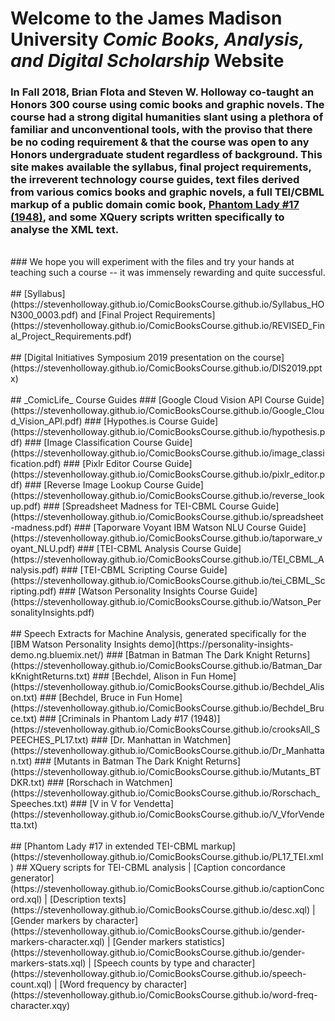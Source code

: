 # Welcome to the James Madison University _Comic Books, Analysis, and Digital Scholarship_ Website

### In Fall 2018, Brian Flota and Steven W. Holloway co-taught an Honors 300 course using comic books and graphic novels.  The course had a strong digital humanities slant using a plethora of familiar and unconventional tools, with the proviso that there be no coding requirement & that the course was open to any Honors undergraduate student regardless of background. This site makes available the syllabus, final project requirements, the irreverent technology course guides, text files derived from various comics books and graphic novels, a full TEI/CBML markup of a public domain comic book, [Phantom Lady #17 (1948)](https://digitalcomicmuseum.com/preview/index.php?did=12220), and some XQuery scripts written specifically to analyse the XML text.  
<br>
### We hope you will experiment with the files and try your hands at teaching such a course -- it was immensely rewarding and quite successful.
<br>
<br>
## [Syllabus](https://stevenholloway.github.io/ComicBooksCourse.github.io/Syllabus_HON300_0003.pdf) and [Final Project Requirements](https://stevenholloway.github.io/ComicBooksCourse.github.io/REVISED_Final_Project_Requirements.pdf)
<br>
<br>
## [Digital Initiatives Symposium 2019 presentation on the course](https://stevenholloway.github.io/ComicBooksCourse.github.io/DIS2019.pptx)
<br>
<br>
## _ComicLife_ Course Guides
### [Google Cloud Vision API Course Guide](https://stevenholloway.github.io/ComicBooksCourse.github.io/Google_Cloud_Vision_API.pdf)
### [Hypothes.is Course Guide](https://stevenholloway.github.io/ComicBooksCourse.github.io/hypothesis.pdf)
### [Image Classification Course Guide](https://stevenholloway.github.io/ComicBooksCourse.github.io/image_classification.pdf)
### [Pixlr Editor Course Guide](https://stevenholloway.github.io/ComicBooksCourse.github.io/pixlr_editor.pdf)
### [Reverse Image Lookup Course Guide](https://stevenholloway.github.io/ComicBooksCourse.github.io/reverse_lookup.pdf)
### [Spreadsheet Madness for TEI-CBML Course Guide](https://stevenholloway.github.io/ComicBooksCourse.github.io/spreadsheet-madness.pdf)
### [Taporware Voyant IBM Watson NLU Course Guide](https://stevenholloway.github.io/ComicBooksCourse.github.io/taporware_voyant_NLU.pdf)
### [TEI-CBML Analysis Course Guide](https://stevenholloway.github.io/ComicBooksCourse.github.io/TEI_CBML_Analysis.pdf)
### [TEI-CBML Scripting Course Guide](https://stevenholloway.github.io/ComicBooksCourse.github.io/tei_CBML_Scripting.pdf)
### [Watson Personality Insights Course Guide](https://stevenholloway.github.io/ComicBooksCourse.github.io/Watson_PersonalityInsights.pdf)
<br>
<br>
## Speech Extracts for Machine Analysis, generated specifically for the [IBM Watson Personality Insights demo](https://personality-insights-demo.ng.bluemix.net/) 
### [Batman in Batman The Dark Knight Returns](https://stevenholloway.github.io/ComicBooksCourse.github.io/Batman_DarkKnightReturns.txt)
### [Bechdel, Alison in Fun Home](https://stevenholloway.github.io/ComicBooksCourse.github.io/Bechdel_Alison.txt)
### [Bechdel, Bruce in Fun Home](https://stevenholloway.github.io/ComicBooksCourse.github.io/Bechdel_Bruce.txt)
### [Criminals in Phantom Lady #17 (1948)](https://stevenholloway.github.io/ComicBooksCourse.github.io/crooksAll_SPEECHES_PL17.txt)
### [Dr. Manhattan in Watchmen](https://stevenholloway.github.io/ComicBooksCourse.github.io/Dr_Manhattan.txt)
### [Mutants in Batman The Dark Knight Returns](https://stevenholloway.github.io/ComicBooksCourse.github.io/Mutants_BTDKR.txt)
### [Rorschach in Watchmen](https://stevenholloway.github.io/ComicBooksCourse.github.io/Rorschach_Speeches.txt)
### [V in V for Vendetta](https://stevenholloway.github.io/ComicBooksCourse.github.io/V_VforVendetta.txt)

<br>
<br>
## [Phantom Lady #17 in extended TEI-CBML markup](https://stevenholloway.github.io/ComicBooksCourse.github.io/PL17_TEI.xml)
## XQuery scripts for TEI-CBML analysis
  | [Caption concordance generator](https://stevenholloway.github.io/ComicBooksCourse.github.io/captionConcord.xql)
  | [Description texts](https://stevenholloway.github.io/ComicBooksCourse.github.io/desc.xql)
  | [Gender markers by character](https://stevenholloway.github.io/ComicBooksCourse.github.io/gender-markers-character.xql)
  | [Gender markers statistics](https://stevenholloway.github.io/ComicBooksCourse.github.io/gender-markers-stats.xql)
  | [Speech counts by type and character](https://stevenholloway.github.io/ComicBooksCourse.github.io/speech-count.xql)
  | [Word frequency by character](https://stevenholloway.github.io/ComicBooksCourse.github.io/word-freq-character.xqy)

